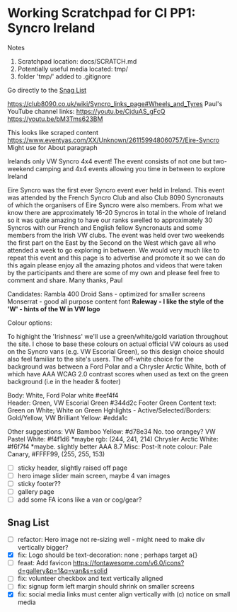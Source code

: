 # Working Scratchpad for CI PP1: Syncro Ireland

Notes
1. Scratchpad location: docs/SCRATCH.md
2. Potentially useful media located: tmp/
3. folder 'tmp/' added to .gitignore


<!-- Useful Links -->
Go directly to the [Snag List](#snag-list)

https://club8090.co.uk/wiki/Syncro_links_page#Wheels_and_Tyres
Paul's YouTube channel links:
https://youtu.be/CjduAS_gFcQ
https://youtu.be/bM3Tms623BM

<!-- Content Ideas -->
This looks like scraped content https://www.eventyas.com/XX/Unknown/261159948060757/Eire-Syncro  
Might use for About paragraph

Irelands only VW Syncro 4x4 event! The event consists of not one but two-weekend camping and 4x4 events allowing you time in between to explore Ireland

Eire Syncro was the first ever Syncro event ever held in Ireland. 
This event was attended by the French Syncro Club and also Club 8090 Syncronauts 
of which the organisers of Eire Syncro were also members. 
From what we know there are approximately 16-20 Syncros in total in the whole of Ireland so it was quite amazing to have our ranks swelled to approximately 30 Syncros with our French and English fellow Syncronauts and some members from the Irish VW clubs. 
The event was held over two weekends the first part on the East by the Second on the West which gave all who attended a week to go exploring in between. 
We would very much like to repeat this event and this page is to advertise and promote it so we can do this again please enjoy all the amazing photos and videos that were taken by the participants and there are some of my own and please feel free to comment and share. 
Many thanks, Paul



<!-- Fonts -->
Candidates:
Rambla 400
Droid Sans - optimized for smaller screens
Monserrat - good all purpose content font
**Raleway - I like the style of the 'W' - hints of the W in VW logo**


<!-- Colours -->
Colour options:

To highight the 'Irishness' we'll use a green/white/gold variation throughout the site. I chose to base these colours on actual official VW colours as used on the Syncro vans (e.g. VW Escorial Green), so this design choice should also feel familiar to the site's users.  The off-white choice for the background was between a Ford Polar and a Chrysler Arctic White, both of which have AAA WCAG 2.0 contrast scores when used as text on the green background (i.e in the header & footer)

Body:   White,   Ford Polar white    #eef4f4  
Header: Green,   VW Escorial Green   #344d2c
Footer Green
Content text: Green on White; White on Green
Hghlights - Active/Selected/Borders: Gold/Yellow,   VW Brilliant Yellow:    #edda1c

Other suggestions:
VW Bamboo Yellow:       #d78e34     No. too orangey?
VW Pastel White:        #f4f1d6     *maybe  rgb: (244, 241, 214)
Chrysler Arctic White:  #f6f7f4     *maybe. slightly better AAA 8.7
Misc:
Post-It note colour: Pale Canary, #FFFF99, (255, 255, 153)


<!-- Wish List -->
- [ ] sticky header, slightly raised off page
- [ ] hero image slider main screen, maybe 4 van images
- [ ] sticky footer??
- [ ] gallery page
- [ ] add some FA icons like a van or cog/gear?

<!-- Snag List -->
## Snag List
- [ ] refactor: Hero image not re-sizing well - might need to make div vertically bigger?
- [X] fix: Logo should be text-decoration: none ; perhaps target a{}
- [ ] feaat: Add favicon https://fontawesome.com/v6.0/icons?d=gallery&p=1&q=van&s=solid
- [ ] fix: volunteer checkbox and text vertically aligned
- [ ] fix: signup form left margin should shrink on smaller screens
- [X] fix: social media links must center align vertically with (c) notice on small media
